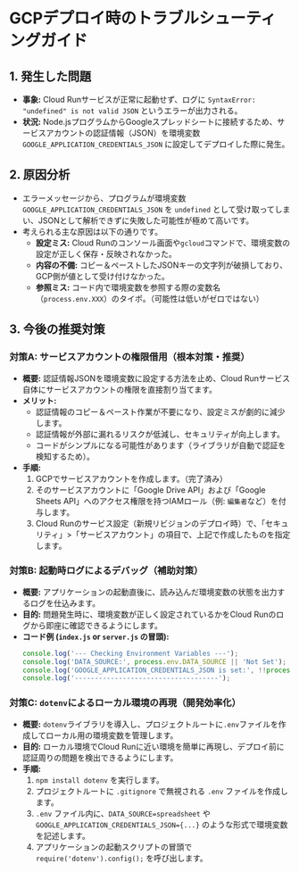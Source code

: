 # GCPデプロイ時のトラブルシューティングガイド

## 1. 発生した問題

*   **事象:** Cloud Runサービスが正常に起動せず、ログに `SyntaxError: "undefined" is not valid JSON` というエラーが出力される。
*   **状況:** Node.jsプログラムからGoogleスプレッドシートに接続するため、サービスアカウントの認証情報（JSON）を環境変数 `GOOGLE_APPLICATION_CREDENTIALS_JSON` に設定してデプロイした際に発生。

## 2. 原因分析

*   エラーメッセージから、プログラムが環境変数 `GOOGLE_APPLICATION_CREDENTIALS_JSON` を `undefined` として受け取ってしまい、JSONとして解析できずに失敗した可能性が極めて高いです。
*   考えられる主な原因は以下の通りです。
    *   **設定ミス:** Cloud Runのコンソール画面や`gcloud`コマンドで、環境変数の設定が正しく保存・反映されなかった。
    *   **内容の不備:** コピー＆ペーストしたJSONキーの文字列が破損しており、GCP側が値として受け付けなかった。
    *   **参照ミス:** コード内で環境変数を参照する際の変数名（`process.env.XXX`）のタイポ。（可能性は低いがゼロではない）

## 3. 今後の推奨対策

### 対策A: サービスアカウントの権限借用（根本対策・推奨）

*   **概要:** 認証情報JSONを環境変数に設定する方法を止め、Cloud Runサービス自体にサービスアカウントの権限を直接割り当てます。
*   **メリット:**
    *   認証情報のコピー＆ペースト作業が不要になり、設定ミスが劇的に減少します。
    *   認証情報が外部に漏れるリスクが低減し、セキュリティが向上します。
    *   コードがシンプルになる可能性があります（ライブラリが自動で認証を検知するため）。
*   **手順:**
    1.  GCPでサービスアカウントを作成します。（完了済み）
    2.  そのサービスアカウントに「Google Drive API」および「Google Sheets API」へのアクセス権限を持つIAMロール（例: `編集者`など）を付与します。
    3.  Cloud Runのサービス設定（新規リビジョンのデプロイ時）で、「セキュリティ」>「サービスアカウント」の項目で、上記で作成したものを指定します。

### 対策B: 起動時ログによるデバッグ（補助対策）

*   **概要:** アプリケーションの起動直後に、読み込んだ環境変数の状態を出力するログを仕込みます。
*   **目的:** 問題発生時に、環境変数が正しく設定されているかをCloud Runのログから即座に確認できるようにします。
*   **コード例 (`index.js` or `server.js` の冒頭):**
    ```javascript
    console.log('--- Checking Environment Variables ---');
    console.log('DATA_SOURCE:', process.env.DATA_SOURCE || 'Not Set');
    console.log('GOOGLE_APPLICATION_CREDENTIALS_JSON is set:', !!process.env.GOOGLE_APPLICATION_CREDENTIALS_JSON);
    console.log('------------------------------------');
    ```

### 対策C: `dotenv`によるローカル環境の再現（開発効率化）

*   **概要:** `dotenv`ライブラリを導入し、プロジェクトルートに`.env`ファイルを作成してローカル用の環境変数を管理します。
*   **目的:** ローカル環境でCloud Runに近い環境を簡単に再現し、デプロイ前に認証周りの問題を検出できるようにします。
*   **手順:**
    1.  `npm install dotenv` を実行します。
    2.  プロジェクトルートに `.gitignore` で無視される `.env` ファイルを作成します。
    3.  `.env` ファイル内に、`DATA_SOURCE=spreadsheet` や `GOOGLE_APPLICATION_CREDENTIALS_JSON={...}` のような形式で環境変数を記述します。
    4.  アプリケーションの起動スクリプトの冒頭で `require('dotenv').config();` を呼び出します。

